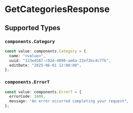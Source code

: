 # GetCategoriesResponse


## Supported Types

### `components.Category`

```typescript
const value: components.Category = {
  name: "<value>",
  uuid: "123e4567-c92d-4090-ae6a-22ef2bc4c77b",
  editDate: "2025-06-01 12:00:00",
};
```

### `components.ErrorT`

```typescript
const value: components.ErrorT = {
  errorCode: 1000,
  message: "An error occurred completing your request",
};
```

